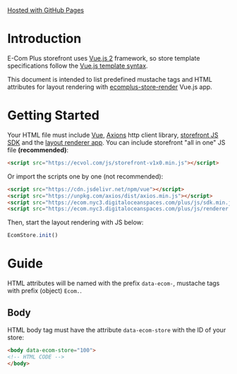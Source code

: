 [Hosted with GitHub Pages](https://ecomclub.github.io/ecomplus-store-template/)

# Introduction
E-Com Plus storefront uses
[Vue.js 2](https://vuejs.org/v2/guide/) framework, so
store template specifications follow the
[Vue.js template syntax](https://vuejs.org/v2/guide/syntax.html).

This document is intended to list predefined mustache tags and
HTML attributes for layout rendering with
[ecomplus-store-render](https://github.com/ecomclub/ecomplus-store-render)
Vue.js app.

# Getting Started
Your HTML file must include
[Vue](https://vuejs.org/v2/),
[Axions](https://github.com/axios/axios) http client library,
[storefront JS SDK](https://github.com/ecomclub/ecomplus-sdk-js)
and the [layout renderer app](https://github.com/ecomclub/ecomplus-store-render).
You can include storefront "all in one" JS file **(recommended)**:

```html
<script src="https://ecvol.com/js/storefront-v1x0.min.js"></script>
```

Or import the scripts one by one (not recommended):

```html
<script src="https://cdn.jsdelivr.net/npm/vue"></script>
<script src="https://unpkg.com/axios/dist/axios.min.js"></script>
<script src="https://ecom.nyc3.digitaloceanspaces.com/plus/js/sdk.min.js"></script>
<script src="https://ecom.nyc3.digitaloceanspaces.com/plus/js/renderer.min.js"></script>
```

Then, start the layout rendering with JS below:

```javascript
EcomStore.init()
```

# Guide
HTML attributes will be named with the prefix `data-ecom-`,
mustache tags with prefix (object) `Ecom.`.

## Body
HTML body tag must have the attribute `data-ecom-store`
with the ID of your store:

```html
<body data-ecom-store="100">
<!-- HTML CODE -->
</body>
```
